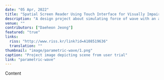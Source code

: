 ```yaml
---
date: "05 Apr, 2022"
title: "Spatial Screen Reader Using Touch Interface for Visually Impaired"
description: "A design project about simulating force of wave with an array of box geometry"
venue: ""
contributors: ["Daeheon Jeong"]
featured: "true"
links:
  riss: "http://www.riss.kr/link?id=A108519636"
  translation: ""
thumbnail: "image/parametric-wave/1.png"
caption: "Project image depicting scene from user trial"
link: "parametric-wave"
---
```


Content